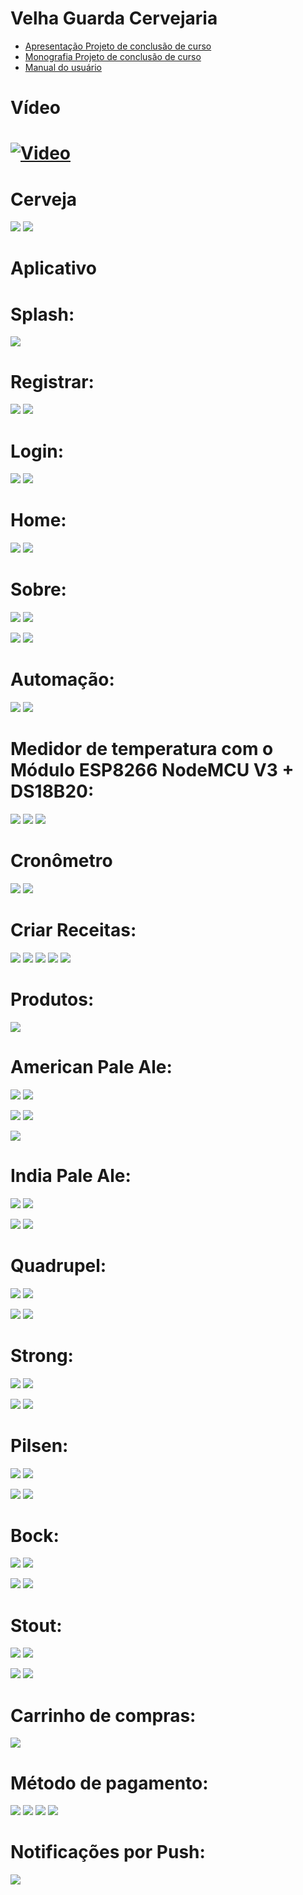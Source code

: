 Velha Guarda Cervejaria
===============================================

  - [Apresentação Projeto de conclusão de curso](https://github.com/jacksonn455/automacao-cervejaria/blob/master/arquivos/Apresenta%C3%A7%C3%A3o%20do%20Projeto%20de%20Conclus%C3%A3o%20de%20Curso.pdf)
  - [Monografia Projeto de conclusão de curso](https://github.com/jacksonn455/automacao-cervejaria/blob/master/arquivos/Monografia%20do%20Projeto%20de%20Conclus%C3%A3o%20de%20Curso.pdf)
  - [Manual do usuário](https://github.com/jacksonn455/automacao-cervejaria/blob/master/arquivos/Manual%20do%20usu%C3%A1rio.pdf)

 Vídeo
=====================
 [![Video](https://github.com/jacksonn455/automacao-cervejaria/blob/master/images/2020-10-14%2009_11_48-Window.png)](https://www.youtube.com/watch?v=EfxyY75rBLE&feature=youtu.be "Vídeo demonstrativo do aplicativo")
===============================================

 Cerveja
=====================
 ![](https://github.com/jacksonn455/automacao-cervejaria/blob/master/images/kit2.png)
 ![](https://github.com/jacksonn455/automacao-cervejaria/blob/master/images/rotulo.png)

 Aplicativo
=====================

 Splash:
 =====================
 ![](https://github.com/jacksonn455/automacao-cervejaria/blob/master/images/readme/splash.png)

 
 Registrar:
 =====================
 ![](https://github.com/jacksonn455/automacao-cervejaria/blob/master/images/readme/registro.png)
 ![](https://github.com/jacksonn455/automacao-cervejaria/blob/master/images/readme/registro1.png)
 
  Login:
=====================
 ![](https://github.com/jacksonn455/automacao-cervejaria/blob/master/images/readme/login.png)
 ![](https://github.com/jacksonn455/automacao-cervejaria/blob/master/images/readme/login1.png)
 
  Home:
=====================
 ![](https://github.com/jacksonn455/automacao-cervejaria/blob/master/images/readme/home.png)
 ![](https://github.com/jacksonn455/automacao-cervejaria/blob/master/images/readme/menu.png)

 Sobre:
=====================
 ![](https://github.com/jacksonn455/automacao-cervejaria/blob/master/images/readme/animacao-sobre.png)
 ![](https://github.com/jacksonn455/automacao-cervejaria/blob/master/images/readme/sobre4.png)
 
 ![](https://github.com/jacksonn455/automacao-cervejaria/blob/master/images/readme/sobre3.png)
 ![](https://github.com/jacksonn455/automacao-cervejaria/blob/master/images/readme/sobre2.png)
 
  Automação:
=============================================== 
 ![](https://github.com/jacksonn455/automacao-cervejaria/blob/master/images/readme/animacao-automacao.png)
 ![](https://github.com/jacksonn455/automacao-cervejaria/blob/master/images/readme/automaca.png)
 
  Medidor de temperatura com o Módulo ESP8266 NodeMCU V3 + DS18B20:
=============================================== 
 ![](https://github.com/jacksonn455/automacao-cervejaria/blob/master/images/monitor%20arduino.png)
 ![](https://github.com/jacksonn455/automacao-cervejaria/blob/master/images/readme/freezer.png)
 ![](https://github.com/jacksonn455/automacao-cervejaria/blob/master/images/readme/geladeira.png)
 
  Cronômetro
=============================================== 
 ![](https://github.com/jacksonn455/automacao-cervejaria/blob/master/images/readme/cronometro1.png)
 ![](https://github.com/jacksonn455/automacao-cervejaria/blob/master/images/readme/vazio.png)
  
 
  Criar Receitas:
===============================================   
 ![](https://github.com/jacksonn455/automacao-cervejaria/blob/master/images/readme/receita1.png)
 ![](https://github.com/jacksonn455/automacao-cervejaria/blob/master/images/readme/receita2.png)
 ![](https://github.com/jacksonn455/automacao-cervejaria/blob/master/images/readme/receita3.png)
 ![](https://github.com/jacksonn455/automacao-cervejaria/blob/master/images/readme/descricaoreceita4.png)
 ![](https://github.com/jacksonn455/automacao-cervejaria/blob/master/images/readme/descricaoreceita3.png)

 Produtos:
=====================
 ![](https://github.com/jacksonn455/automacao-cervejaria/blob/master/images/readme/menu-prod1.png)
 
 American Pale Ale:
=============================================== 

 ![](https://github.com/jacksonn455/automacao-cervejaria/blob/master/images/readme/apa6.png)
 ![](https://github.com/jacksonn455/automacao-cervejaria/blob/master/images/readme/apa5.png)
 
 ![](https://github.com/jacksonn455/automacao-cervejaria/blob/master/images/readme/apa2.png)
 ![](https://github.com/jacksonn455/automacao-cervejaria/blob/master/images/readme/apa3.png)
 
 ![](https://github.com/jacksonn455/automacao-cervejaria/blob/master/images/readme/apa4.png)
  
 India Pale Ale:
=============================================== 

 ![](https://github.com/jacksonn455/automacao-cervejaria/blob/master/images/readme/ipa1.png)
 ![](https://github.com/jacksonn455/automacao-cervejaria/blob/master/images/readme/ipa2.png)
 
 ![](https://github.com/jacksonn455/automacao-cervejaria/blob/master/images/readme/ipa3.png)
 ![](https://github.com/jacksonn455/automacao-cervejaria/blob/master/images/readme/ipa4.png)
 
  Quadrupel:
=============================================== 

 ![](https://github.com/jacksonn455/automacao-cervejaria/blob/master/images/readme/quad1.png)
 ![](https://github.com/jacksonn455/automacao-cervejaria/blob/master/images/readme/quad2.png)
 
 ![](https://github.com/jacksonn455/automacao-cervejaria/blob/master/images/readme/quad3.png)
 ![](https://github.com/jacksonn455/automacao-cervejaria/blob/master/images/readme/quad4.png)
 
  Strong:
=============================================== 

 ![](https://github.com/jacksonn455/automacao-cervejaria/blob/master/images/readme/strong1.png)
 ![](https://github.com/jacksonn455/automacao-cervejaria/blob/master/images/readme/strong2.png)
 
 ![](https://github.com/jacksonn455/automacao-cervejaria/blob/master/images/readme/strong3.png)
 ![](https://github.com/jacksonn455/automacao-cervejaria/blob/master/images/readme/strong4.png)
 
   Pilsen:
=============================================== 

 ![](https://github.com/jacksonn455/automacao-cervejaria/blob/master/images/readme/pilsen1.png)
 ![](https://github.com/jacksonn455/automacao-cervejaria/blob/master/images/readme/pilsen2.png)
 
 ![](https://github.com/jacksonn455/automacao-cervejaria/blob/master/images/readme/pilsen3.png)
 ![](https://github.com/jacksonn455/automacao-cervejaria/blob/master/images/readme/pilsen4.png)
 
   Bock:
=============================================== 

 ![](https://github.com/jacksonn455/automacao-cervejaria/blob/master/images/readme/bock3.png)
 ![](https://github.com/jacksonn455/automacao-cervejaria/blob/master/images/readme/bock2.png)
 
 ![](https://github.com/jacksonn455/automacao-cervejaria/blob/master/images/readme/bock.png)
 ![](https://github.com/jacksonn455/automacao-cervejaria/blob/master/images/readme/bock1.png)
 
   Stout:
=============================================== 

 ![](https://github.com/jacksonn455/automacao-cervejaria/blob/master/images/readme/stout.png)
 ![](https://github.com/jacksonn455/automacao-cervejaria/blob/master/images/readme/stout1.png)
 
 ![](https://github.com/jacksonn455/automacao-cervejaria/blob/master/images/readme/stout2.png)
 ![](https://github.com/jacksonn455/automacao-cervejaria/blob/master/images/readme/stout3.png)
 
 Carrinho de compras: 
=============================================== 

 ![](https://github.com/jacksonn455/automacao-cervejaria/blob/master/images/readme/apa7.png)
 
 Método de pagamento: 
=============================================== 

 ![](https://github.com/jacksonn455/automacao-cervejaria/blob/master/images/cartao1.png)
 ![](https://github.com/jacksonn455/automacao-cervejaria/blob/master/images/cartao2.png)
 ![](https://github.com/jacksonn455/automacao-cervejaria/blob/master/images/cartao3.png)
 ![](https://github.com/jacksonn455/automacao-cervejaria/blob/master/images/readme/compras.png)
 
 Notificações por Push: 
=============================================== 

 ![](https://github.com/jacksonn455/automacao-cervejaria/blob/master/images/push.png)
